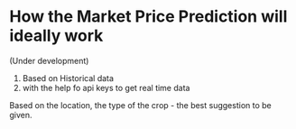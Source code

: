 # How the Market Price Prediction will ideally work
(Under development)

1) Based on Historical data
2) with the help fo api keys to get real time data

   
Based on the location, the type of the crop - the best suggestion to be given.
